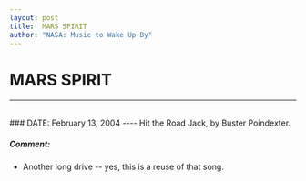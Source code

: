```yaml
---
layout: post
title:  MARS SPIRIT
author: "NASA: Music to Wake Up By"
---
```


# MARS SPIRIT
----
<br/>
### DATE: February 13, 2004
----
Hit the Road Jack, by Buster Poindexter.

##### Comment:
* Another long drive -- yes, this is a reuse of that song.
